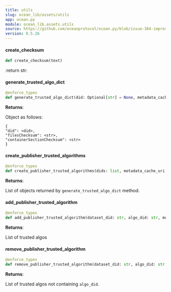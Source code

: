 ```yaml
---
title: utils
slug: ocean_lib/assets/utils
app: ocean.py
module: ocean_lib.assets.utils
source: https://github.com/oceanprotocol/ocean.py/blob/issue-384-improve-docs/ocean_lib/assets/utils.py
version: 0.5.26
---
```

#### create\_checksum

```python
def create_checksum(text)
```

:return str:

#### generate\_trusted\_algo\_dict

```python
@enforce_types
def generate_trusted_algo_dict(did: Optional[str] = None, metadata_cache_uri: Optional[str] = None, ddo: Optional[Asset] = None)
```

**Returns**:

Object as follows:
```
{
"did": <did>,
"filesChecksum": <str>,
"containerSectionChecksum": <str>
}
```

#### create\_publisher\_trusted\_algorithms

```python
@enforce_types
def create_publisher_trusted_algorithms(dids: list, metadata_cache_uri: str) -> list
```

**Returns**:

List of objects returned by `generate_trusted_algo_dict` method.

#### add\_publisher\_trusted\_algorithm

```python
@enforce_types
def add_publisher_trusted_algorithm(dataset_did: str, algo_did: str, metadata_cache_uri: str) -> list
```

**Returns**:

List of trusted algos

#### remove\_publisher\_trusted\_algorithm

```python
@enforce_types
def remove_publisher_trusted_algorithm(dataset_did: str, algo_did: str, metadata_cache_uri: str) -> list
```

**Returns**:

List of trusted algos not containing `algo_did`.

